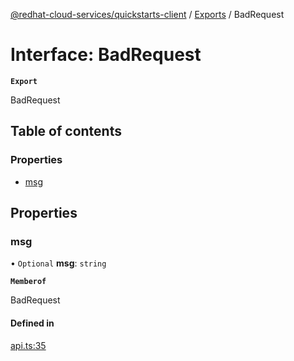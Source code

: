 [@redhat-cloud-services/quickstarts-client](../README.md) / [Exports](../modules.md) / BadRequest

# Interface: BadRequest

**`Export`**

BadRequest

## Table of contents

### Properties

- [msg](BadRequest.md#msg)

## Properties

### msg

• `Optional` **msg**: `string`

**`Memberof`**

BadRequest

#### Defined in

[api.ts:35](https://github.com/RedHatInsights/javascript-clients/blob/main/packages/quickstarts/api.ts#L35)
